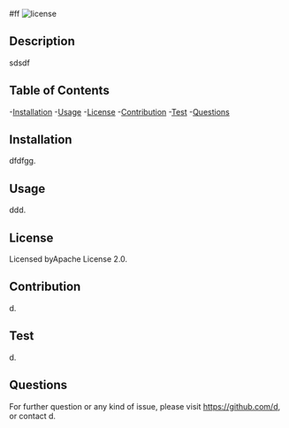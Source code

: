 #ff
![license](https://img.shields.io/badge/license-Apache%20License%202.0-green)
        
## Description
sdsdf
    
## Table of Contents
-[Installation](#installation)
-[Usage](#usage)
-[License](#license)
-[Contribution](#contribution)
-[Test](#test)
-[Questions](#questions)
    
    
## Installation
dfdfgg.
## Usage
ddd.
## License
Licensed byApache License 2.0.
## Contribution
d.
## Test 
d.
    
## Questions
For further question or any kind of issue, please visit https://github.com/d, or contact d.